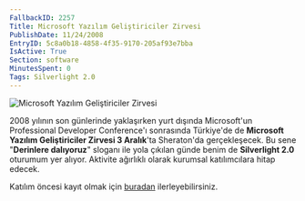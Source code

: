 ```yaml
---
FallbackID: 2257
Title: Microsoft Yazılım Geliştiriciler Zirvesi
PublishDate: 11/24/2008
EntryID: 5c8a0b18-4858-4f35-9170-205af93e7bba
IsActive: True
Section: software
MinutesSpent: 0
Tags: Silverlight 2.0
---
```

![Microsoft Yazılım Geliştiriciler
Zirvesi](http://cdn.daron.yondem.com/assets/2257/24112008_1.jpg)

2008 yılının son günlerinde yaklaşırken yurt dışında Microsoft'un
Professional Developer Conference'ı sonrasında Türkiye'de de **Microsoft
Yazılım Geliştiriciler Zirvesi 3 Aralık**'ta Sheraton'da gerçekleşecek.
Bu sene "**Derinlere dalıyoruz**" sloganı ile yola çıkılan günde benim
de **Silverlight 2.0** oturumum yer alıyor. Aktivite ağırlıklı olarak
kurumsal katılımcılara hitap edecek.

Katılım öncesi kayıt olmak için
[buradan](http://msevents.microsoft.com/CUI/InviteOnly.aspx?EventID=CF-38-65-E3-FD-68-B0-AA-BC-6C-66-AB-AC-EE-AB-71&Culture=TR-TR)
ilerleyebilirsiniz.  


